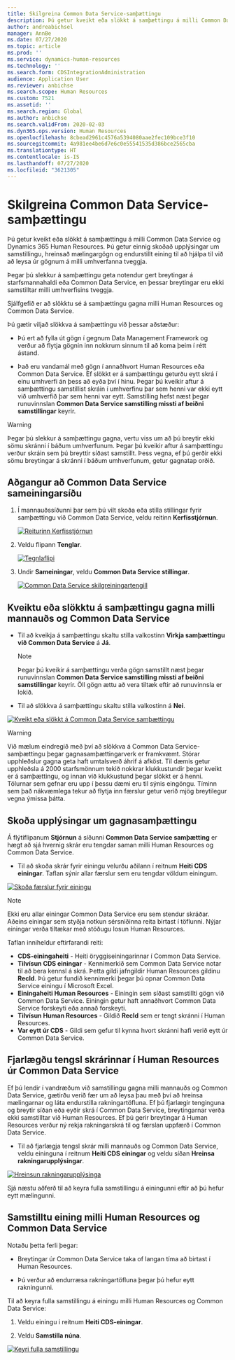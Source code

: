 ```yaml
---
title: Skilgreina Common Data Service-samþættingu
description: Þú getur kveikt eða slökkt á samþættingu á milli Common Data Service og Dynamics 365 Human Resources. Þú getur einnig skoðað upplýsingar um samstillingu, hreinsað mælingargögn og endurstillt eining til að hjálpa til við að leysa úr gögnum á milli umhverfanna tveggja.
author: andreabichsel
manager: AnnBe
ms.date: 07/27/2020
ms.topic: article
ms.prod: ''
ms.service: dynamics-human-resources
ms.technology: ''
ms.search.form: CDSIntegrationAdministration
audience: Application User
ms.reviewer: anbichse
ms.search.scope: Human Resources
ms.custom: 7521
ms.assetid: ''
ms.search.region: Global
ms.author: anbichse
ms.search.validFrom: 2020-02-03
ms.dyn365.ops.version: Human Resources
ms.openlocfilehash: 8cbead2961c4576a5394080aae2fec109bce3f10
ms.sourcegitcommit: 4a981ee4be6d7e6c0e55541535d386bce2565cba
ms.translationtype: HT
ms.contentlocale: is-IS
ms.lasthandoff: 07/27/2020
ms.locfileid: "3621305"
---
```

# <a name="configure-common-data-service-integration"></a>Skilgreina Common Data Service-samþættingu

Þú getur kveikt eða slökkt á samþættingu á milli Common Data Service og Dynamics 365 Human Resources. Þú getur einnig skoðað upplýsingar um samstillingu, hreinsað mælingargögn og endurstillt eining til að hjálpa til við að leysa úr gögnum á milli umhverfanna tveggja.

Þegar þú slekkur á samþættingu geta notendur gert breytingar á starfsmannahaldi eða Common Data Service, en þessar breytingar eru ekki samstilltar milli umhverfisins tveggja.

Sjálfgefið er að slökktu sé á samþættingu gagna milli Human Resources og Common Data Service.

Þú gætir viljað slökkva á samþættingu við þessar aðstæður:

- Þú ert að fylla út gögn í gegnum Data Management Framework og verður að flytja gögnin inn nokkrum sinnum til að koma þeim í rétt ástand.

- Það eru vandamál með gögn í annaðhvort Human Resources eða Common Data Service. Ef slökkt er á samþættingu geturðu eytt skrá í einu umhverfi án þess að eyða því í hinu. Þegar þú kveikir aftur á samþættingu samstillist skráin í umhverfinu þar sem henni var ekki eytt við umhverfið þar sem henni var eytt. Samstilling hefst næst þegar runuvinnslan **Common Data Service samstilling missti af beiðni samstillingar** keyrir.

> [!WARNING]
> Þegar þú slekkur á samþættingu gagna, vertu viss um að þú breytir ekki sömu skránni í báðum umhverfunum. Þegar þú kveikir aftur á samþættingu verður skráin sem þú breyttir síðast samstillt. Þess vegna, ef þú gerðir ekki sömu breytingar á skránni í báðum umhverfunum, getur gagnatap orðið.

## <a name="access-the-common-data-service-integration-page"></a>Aðgangur að Common Data Service sameiningarsíðu

1. Í mannauðssíðunni þar sem þú vilt skoða eða stilla stillingar fyrir samþættingu við Common Data Service, veldu reitinn **Kerfisstjórnun**.

    [![Reiturinn Kerfisstjórnun](./media/hr-select-system-administration.png)](./media/hr-select-system-administration.png)

2. Veldu flipann **Tenglar**.

    [![Tegnlaflipi](./media/hr-system-administration-links.png)](./media/hr-system-administration-links.png)

3. Undir **Sameiningar**, veldu **Common Data Service stillingar**.

    [![Common Data Service skilgreiningartengill](./media/hr-select-common-data-service-configuration.png)](./media/hr-select-common-data-service-configuration.png)

## <a name="turn-data-integration-between-human-resources-and-common-data-service-on-or-off"></a>Kveiktu eða slökktu á samþættingu gagna milli mannauðs og Common Data Service

- Til að kveikja á samþættingu skaltu stilla valkostinn **Virkja samþættingu við Common Data Service** á **Já**.

    > [!NOTE]
    > Þegar þú kveikir á samþættingu verða gögn samstillt næst þegar runuvinnslan **Common Data Service samstilling missti af beiðni samstillingar** keyrir. Öll gögn ættu að vera tiltæk eftir að runuvinnsla er lokið.

- Til að slökkva á samþættingu skaltu stilla valkostinn á **Nei**.

[![Kveikt eða slökkt á Common Data Service samþættingu](./media/hr-enable-or-disable-common-data-service-integration.png)](./media/hr-enable-or-disable-common-data-service-integration.png)

> [!WARNING]
> Við mælum eindregið með því að slökkva á Common Data Service-samþættingu þegar gagnasamþættingarverk er framkvæmt. Stórar upphleðslur gagna geta haft umtalsverð áhrif á afköst. Til dæmis getur upphleðsla á 2000 starfsmönnum tekið nokkrar klukkustundir þegar kveikt er á samþættingu, og innan við klukkustund þegar slökkt er á henni. Tölurnar sem gefnar eru upp í þessu dæmi eru til sýnis eingöngu. Tíminn sem það nákvæmlega tekur að flytja inn færslur getur verið mjög breytilegur vegna ýmissa þátta.

## <a name="view-data-integration-details"></a>Skoða upplýsingar um gagnasamþættingu

Á flýtiflipanum **Stjórnun** á síðunni **Common Data Service samþætting** er hægt að sjá hvernig skrár eru tengdar saman milli Human Resources og Common Data Service.

- Til að skoða skrár fyrir einingu velurðu aðilann í reitnum **Heiti CDS einingar**. Taflan sýnir allar færslur sem eru tengdar völdum einingum.

[![Skoða færslur fyrir einingu](./media/hr-common-data-service-configuration-view-entity.png)](./media/hr-common-data-service-configuration-view-entity.png)

> [!NOTE]
> Ekki eru allar einingar Common Data Service eru sem stendur skráðar. Aðeins einingar sem styðja notkun sérsniðinna reita birtast í töflunni. Nýjar einingar verða tiltækar með stöðugu losun Human Resources.

Taflan inniheldur eftirfarandi reiti:

- **CDS-einingaheiti** - Heiti öryggiseiningarinnar í Common Data Service.
- **Tilvísun CDS einingar** - Kennimerkið sem Common Data Service notar til að bera kennsl á skrá. Þetta gildi jafngildir Human Resources gildinu **RecId**. Þú getur fundið kennimerki þegar þú opnar Common Data Service einingu í Microsoft Excel.
- **Einingaheiti Human Resources** - Einingin sem síðast samstillti gögn við Common Data Service. Einingin getur haft annaðhvort Common Data Service forskeyti eða annað forskeyti.
- **Tilvísun Human Resources** - Gildið **RecId** sem er tengt skránni í Human Resources.
- **Var eytt úr CDS** - Gildi sem gefur til kynna hvort skránni hafi verið eytt úr Common Data Service.

## <a name="remove-the-association-of-a-record-in-human-resources-from-common-data-service"></a>Fjarlægðu tengsl skrárinnar í Human Resources úr Common Data Service

Ef þú lendir í vandræðum við samstillingu gagna milli mannauðs og Common Data Service, gætirðu verið fær um að leysa þau með því að hreinsa mælingarnar og láta endurstilla rakningartöfluna. Ef þú fjarlægir tenginguna og breytir síðan eða eyðir skrá í Common Data Service, breytingarnar verða ekki samstilltar við Human Resources. Ef þú gerir breytingar á Human Resources verður ný rekja rakningarskrá til og færslan uppfærð í Common Data Service.

- Til að fjarlægja tengsl skrár milli mannauðs og Common Data Service, veldu eininguna í reitnum **Heiti CDS einingar** og veldu síðan **Hreinsa rakningarupplýsingar**.

[![Hreinsun rakningarupplýsinga](./media/hr-common-data-service-configuration-clear-tracking.png)](./media/hr-common-data-service-configuration-clear-tracking.png)

Sjá næstu aðferð til að keyra fulla samstillingu á einingunni eftir að þú hefur eytt mælingunni.

## <a name="sync-an-entity-between-human-resources-and-common-data-service"></a>Samstilltu eining milli Human Resources og Common Data Service

Notaðu þetta ferli þegar:

- Breytingar úr Common Data Service taka of langan tíma að birtast í Human Resources.

- Þú verður að endurræsa rakningartöfluna þegar þú hefur eytt rakningunni.

Til að keyra fulla samstillingu á einingu milli Human Resources og Common Data Service:

1. Veldu einingu í reitnum **Heiti CDS-einingar**.

2. Veldu **Samstilla núna**.

[![Keyri fulla samstillingu](./media/hr-common-data-service-configuration-sync-now.png)](./media/hr-common-data-service-configuration-sync-now.png)


